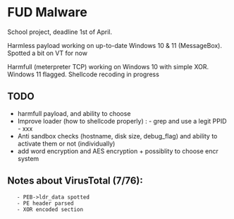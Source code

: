 # FUD Malware

School project, deadline 1st of April.

Harmless payload working on up-to-date Windows 10 & 11 (MessageBox).\
Spotted a bit on VT for now

Harmfull (meterpreter TCP) working on Windows 10 with simple XOR.\
Windows 11 flagged. Shellcode recoding in progress


## TODO
 - harmfull payload, and ability to choose
 - Improve loader (how to shellcode properly) :
        - grep and use a legit PPID
        - xxx
 - Anti sandbox checks (hostname, disk size, debug_flag) and ability to activate them or not (individually)
 - add word encryption and AES encryption + possiblity to choose encr system

## Notes about VirusTotal (7/76):
       - PEB->ldr_data spotted
       - PE header parsed
       - XOR encoded section
